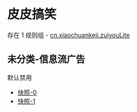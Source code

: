 # 皮皮搞笑

存在 1 规则组 - [cn.xiaochuankeji.zuiyouLite](/src/apps/cn.xiaochuankeji.zuiyouLite.ts)

## 未分类-信息流广告

默认禁用

- [快照-0](https://i.gkd.li/i/13387116)
- [快照-1](https://i.gkd.li/i/13387155)
